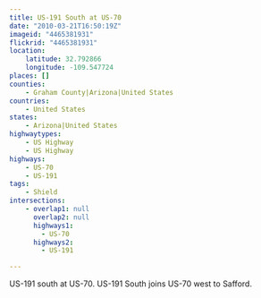 ```yaml
---
title: US-191 South at US-70
date: "2010-03-21T16:50:19Z"
imageid: "4465381931"
flickrid: "4465381931"
location:
    latitude: 32.792866
    longitude: -109.547724
places: []
counties:
    - Graham County|Arizona|United States
countries:
    - United States
states:
    - Arizona|United States
highwaytypes:
    - US Highway
    - US Highway
highways:
    - US-70
    - US-191
tags:
    - Shield
intersections:
    - overlap1: null
      overlap2: null
      highways1:
        - US-70
      highways2:
        - US-191

---
```

US-191 south at US-70.  US-191 South joins US-70 west to Safford.